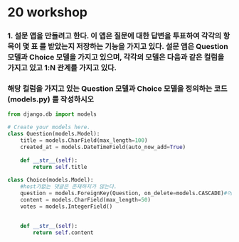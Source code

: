 # 20 workshop

### 1.  설문 앱을 만들려고 한다. 이 앱은 질문에 대한 답변을 투표하여 각각의 항목이 몇 표 를 받았는지 저장하는 기능을 가지고 있다. 설문 앱은 Question 모델과 Choice 모델을 가지고 있으며, 각각의 모델은 다음과 같은 컬럼을 가지고 있고 1:N 관계를 가지고 있다.

###  해당 컬럼을 가지고 있는 Question 모델과 Choice 모델을 정의하는 코드(models.py) 를 작성하시오

```python
from django.db import models

# Create your models here.
class Question(models.Model):
    title = models.CharField(max_length=100)
    created_at = models.DateTimeField(auto_now_add=True)
    
    def __str__(self):
        return self.title
        
class Choice(models.Model):
    #host가없는 댓글은 존재하지가 않는다.
    question = models.ForeignKey(Question, on_delete=models.CASCADE)#어떤정보를 가져올지 (부모역할)
    content = models.CharField(max_length=50)
    votes = models.IntegerField()
    
    
    def __str__(self):
        return self.content
```









